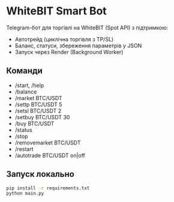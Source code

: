 # WhiteBIT Smart Bot

Telegram-бот для торгівлі на WhiteBIT (Spot API) з підтримкою:
- Автотрейд (циклічна торгівля з TP/SL)
- Баланс, статуси, збереження параметрів у JSON
- Запуск через Render (Background Worker)

## Команди
- /start, /help
- /balance
- /market BTC/USDT
- /settp BTC/USDT 5
- /setsl BTC/USDT 2
- /setbuy BTC/USDT 30
- /buy BTC/USDT
- /status
- /stop
- /removemarket BTC/USDT
- /restart
- /autotrade BTC/USDT on|off

## Запуск локально
```bash
pip install -r requirements.txt
python main.py
```
